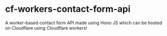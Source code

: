 # cf-workers-contact-form-api
A worker-based contact form API made using Hono JS which can be hosted on Cloudflare using Cloudflare workers!
